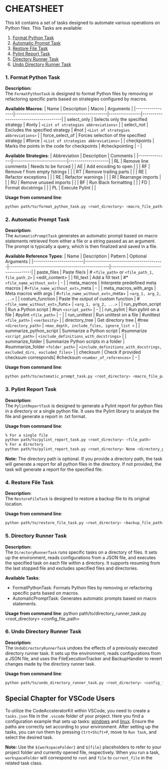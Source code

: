 # CHEATSHEET

This kit contains a set of tasks designed to automate various operations on Python files. This Tasks are available:
1. [Format Python Task](#1-format-python-task)
1. [Automatic Prompt Task](#2-automatic-prompt-task)
1. [Restore File Task](#4-restore-file-task)
1. [Pylint Report Task](#3-pylint-report-task)
1. [Directory Runner Task](#5-directory-runner-task)
1. [Undo Directory Runner Task](#6-uno-directory-runner-task)



### 1. Format Python Task

**Description:**            
The `FormatPythonTask` is designed to format Python files by removing or refactoring specific parts based on strategies configured by macros.

**Available Macros**:
| Name            | Description                                  | Macro          | Arguments                            |
|-----------------|----------------------------------------------|----------------|--------------------------------------|
| select_only     | Selects only the specified strategy          | #only          | `<List of strategies abbreviations>` |
| select_not      | Excludes the specified strategy              | #not           | `<List of strategies abbreviations>` |
| force_select_of | Forces selection of the specified strategy   | #force         | `<List of strategies abbreviations>` |
| checkpoints     | Marks the points in the code for checkpoints | #checkpointing | -                                    |

**Available Strategies**:
| Abbreviation  | Description               | Comments           |
|---------------|---------------------------|--------------------|
| RL            | Remove line comments      | Needs to be forced |
| AE            | Add encoding to open      |                    |
| RF            | Remove f from empty fstrings |                 |
| RT            | Remove trailing parts     |                    |
| RE            | Refactor exceptions       |                    |
| RE            | Refactor warnings         |                    |
| RI            | Rearrange imports         |                    |
| RU            | Remove unused imports     |                    |
| BF            | Run Black formatting      |                    |
| FD            | Format docstrings         |                    |
| PL            | Execute Pylint            |                    |

**Usage from command line**:
```sh
python path/to/format_python_task.py <root_directory> <macro_file_path>
```


### 2. Automatic Prompt Task

**Description:**            
The `AutomaticPromptTask` generates an automatic prompt based on macro statements retrieved from either a file or a string passed as an argument. The prompt is typically a query, which is then finalized and saved in a file.

**Available Reference Types**:
| Name                    | Description                           | Pattern                                          | Optional Arguments                   |
|-------------------------|---------------------------------------|--------------------------------------------------|--------------------------------------|
| paste_files             | Paste file/s                          | # `<file_path>` or `<file_path_1, file_path_2>`  | <edit_content>                       |
| fill_text               | Add a fill text   | #*`<file_name_without_ext>`  | -                                    |
| meta_macros             | Interprete predefined meta macros  | #`<file_name_without_ext>`_meta | -                                    |
| meta_macros_with_args   | Meta macros with args  | #`<file_name_without_ext>`_meta+ | `<arg_1, arg_2, ...>`                |
| costum_function         | Paste the output of custom function   | #`<file_name_without_ext>`_func+                 | `<arg_1, arg_2, ...>`                |
| run_python_script       | Run a Python script                   | #run `<script_path>`                             | -                                    |
| run_pylint              | Run pylint on a file                  | #pylint `<file_path>`                            | -                                    |
| run_unittest            | Run unittest on a file                | #unittest `<file_path>`                          | `<verbosity>`                        |
| directory_tree          | Get directory tree                    | #tree `<directory_path>`                         | `<max_depth, include_files, ignore_list >` |
| summarize_python_script | Summarize a Python script             | #summarize `<script_path>`                       | `<include_definitions_with_docstrings>` |
| summarize_folder        | Summarize Python scripts in a folder  | #summarize_folder `<folder_path>`                | `<include_definitions_with_docstrings, excluded_dirs, excluded_files>` |
| checksum                | Check if provided checksum corresponds| #checksum `<number_of_references>`               | -                                    |


**Usage from command line**:  
```sh
python path/to/automatic_prompt_task.py <root_directory> <macro_file_path>
```
### 3. Pylint Report Task
**Description:**  
The `PylintReportTask` is designed to generate a Pylint report for python files in a directory or a single python file. It uses the Pylint library to analyze the file and generate a report in .txt format.

**Usage from command line**:  
```sh
% For a single file
python path/to/pylint_report_task.py <root_directory> <file_path>
% For a directory
python path/to/pylint_report_task.py <root_directory> None <directory_path>
``` 

**Note:**
The directory path is optional. If you provide a directory path, the task will generate a report for all python files in the directory. If not provided, the task will generate a report for the specified file.


### 4. Restore File Task

**Description:**            
The `RestoreFileTask` is designed to restore a backup file to its original location.

**Usage from command line**:  
```sh
python path/to/restore_file_task.py <root_directory> <backup_file_path>
```

### 5. Directory Runner Task

**Description:**            
The `DirectoryRunnerTask` runs specific tasks on a directory of files. It sets up the environment, reads configurations from a JSON file, and executes the specified task on each file within a directory. It supports resuming from the last stopped file and excludes specified files and directories.

**Available Tasks**:
- FormatPythonTask: Formats Python files by removing or refactoring specific parts based on macros.
- AutomaticPromptTask: Generates automatic prompts based on macro statements.

**Usage from command line**:
python path/to/directory_runner_task.py <root_directory> <config_file_path>

### 6. Undo Directory Runner Task

**Description:**            
The `UndoDirectoryRunnerTask` undoes the effects of a previously executed directory runner task. It sets up the environment, reads configurations from a JSON file, and uses the FileExecutionTracker and BackupHandler to revert changes made by the directory runner task.

**Usage from command line**:
```sh
python path/to/undo_directory_runner_task.py <root_directory> <config_file_path>
```	


## Special Chapter for VSCode Users

To utilize the CodeAcceleratorKit within VSCode, you need to create a `tasks.json` file in the `.vscode` folder of your project. Here you find a configuration example that sets up tasks: [windows](./tasks/management/support_files/windows/tasks.json) and [linux](./tasks/management/support_files/linux/tasks.json). Ensure the paths are correctly set according to your environment. After setting up the tasks, you can run them by pressing `Ctrt+Shift+P`, move to `Run Task`, and select the desired task.

**Note:**
Use the `${workspaceFolder}` and `${file}` placeholders to refer to your project folder and currently opened file, respectively. When you run a task, `workspaceFolder` will correspond to `root` and `file` to `current_file` in the related task class.
